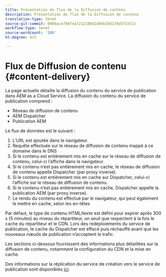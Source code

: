 ```yaml
---
title: Présentation du flux de la Diffusion de contenu
description: Présentation du flux de la Diffusion de contenu
translation-type: tm+mt
source-git-commit: 0080ace746f4a7212180d2404b356176d5f2d72c
workflow-type: tm+mt
source-wordcount: '209'
ht-degree: 81%

---
```



# Flux de Diffusion de contenu {#content-delivery}

La page actuelle détaille la diffusion du contenu du service de publication dans AEM as a Cloud Service. La diffusion du contenu du service de publication comprend :

* Réseau de diffusion de contenu
* AEM Dispatcher
* Publication AEM

Le flux de données est le suivant :

1. L’URL est ajoutée dans le navigateur.
1. Requête effectuée sur le réseau de diffusion de contenu mappé à ce domaine dans le DNS
1. Si le contenu est entièrement mis en cache sur le réseau de diffusion de contenu, celui-ci l’affiche dans le navigateur.
1. Si le contenu n’est pas entièrement mis en cache, le réseau de diffusion de contenu appelle Dispatcher (par proxy inverse).
1. Si le contenu est entièrement mis en cache sur Dispatcher, celui-ci l’affiche sur le réseau de diffusion de contenu.
1. Si le contenu n’est pas entièrement mis en cache, Dispatcher appelle la publication AEM (par proxy inverse).
1. Le rendu du contenu est effectué par le navigateur, qui peut également le mettre en cache, selon les en-têtes

Par défaut, le type de contenu HTML/texte est défini pour expirer après 300 s (5 minutes) au niveau du répartiteur, un seuil que respectent à la fois le cache du répartiteur et le CDN. Lors des redéploiements du service de publication, le cache du Dispatcher est effacé puis réchauffé avant que les nouveaux nœuds de publication n’acceptent le trafic.

Les sections ci-dessous fournissent des informations plus détaillées sur la diffusion de contenu, notamment la configuration du CDN et la mise en cache.

Des informations sur la réplication du service de création vers le service de publication sont disponibles [ici](/help/operations/replication.md).
